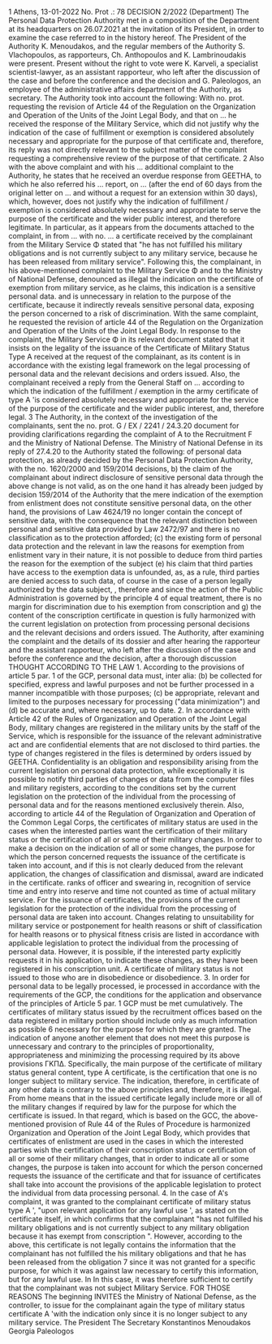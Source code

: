 1 Athens, 13-01-2022 No. Prot .: 78 DECISION 2/2022 (Department) The Personal Data Protection Authority met in a composition of the Department at its headquarters on 26.07.2021 at the invitation of its President, in order to examine the case referred to in the history hereof. The President of the Authority K. Menoudakos, and the regular members of the Authority S. Vlachopoulos, as rapporteurs, Ch. Anthopoulos and K. Lambrinoudakis were present. Present without the right to vote were K. Karveli, a specialist scientist-lawyer, as an assistant rapporteur, who left after the discussion of the case and before the conference and the decision and G. Paleologos, an employee of the administrative affairs department of the Authority, as secretary. The Authority took into account the following: With no. prot. requesting the revision of Article 44 of the Regulation on the Organization and Operation of the Units of the Joint Legal Body, and that on ... he received the response of the Military Service, which did not justify why the indication of the case of fulfillment or exemption is considered absolutely necessary and appropriate for the purpose of that certificate and, therefore, its reply was not directly relevant to the subject matter of the complaint requesting a comprehensive review of the purpose of that certificate. 2 Also with the above complaint and with his ... additional complaint to the Authority, he states that he received an overdue response from GEETHA, to which he also referred his ... report, on ... (after the end of 60 days from the original letter on ... and without a request for an extension within 30 days), which, however, does not justify why the indication of fulfillment / exemption is considered absolutely necessary and appropriate to serve the purpose of the certificate and the wider public interest, and therefore legitimate. In particular, as it appears from the documents attached to the complaint, in from ... with no. ... a certificate received by the complainant from the Military Service Φ stated that "he has not fulfilled his military obligations and is not currently subject to any military service, because he has been released from military service". Following this, the complainant, in his above-mentioned complaint to the Military Service Φ and to the Ministry of National Defense, denounced as illegal the indication on the certificate of exemption from military service, as he claims, this indication is a sensitive personal data. and is unnecessary in relation to the purpose of the certificate, because it indirectly reveals sensitive personal data, exposing the person concerned to a risk of discrimination. With the same complaint, he requested the revision of article 44 of the Regulation on the Organization and Operation of the Units of the Joint Legal Body. In response to the complaint, the Military Service Φ in its relevant document stated that it insists on the legality of the issuance of the Certificate of Military Status Type A received at the request of the complainant, as its content is in accordance with the existing legal framework on the legal processing of personal data and the relevant decisions and orders issued. Also, the complainant received a reply from the General Staff on ... according to which the indication of the fulfillment / exemption in the army certificate of type A 'is considered absolutely necessary and appropriate for the service of the purpose of the certificate and the wider public interest, and, therefore legal. 3 The Authority, in the context of the investigation of the complainants, sent the no. prot. G / EX / 2241 / 24.3.20 document for providing clarifications regarding the complaint of A to the Recruitment F and the Ministry of National Defense. The Ministry of National Defense in its reply of 27.4.20 to the Authority stated the following: of personal data protection, as already decided by the Personal Data Protection Authority, with the no. 1620/2000 and 159/2014 decisions, b) the claim of the complainant about indirect disclosure of sensitive personal data through the above change is not valid, as on the one hand it has already been judged by decision 159/2014 of the Authority that the mere indication of the exemption from enlistment does not constitute sensitive personal data, on the other hand, the provisions of Law 4624/19 no longer contain the concept of sensitive data, with the consequence that the relevant distinction between personal and sensitive data provided by Law 2472/97 and there is no classification as to the protection afforded; (c) the existing form of personal data protection and the relevant in law the reasons for exemption from enlistment vary in their nature, it is not possible to deduce from third parties the reason for the exemption of the subject (e) his claim that third parties have access to the exemption data is unfounded, as, as a rule, third parties are denied access to such data, of course in the case of a person legally authorized by the data subject, , therefore and since the action of the Public Administration is governed by the principle 4 of equal treatment, there is no margin for discrimination due to his exemption from conscription and g) the content of the conscription certificate in question is fully harmonized with the current legislation on protection from processing personal decisions and the relevant decisions and orders issued. The Authority, after examining the complaint and the details of its dossier and after hearing the rapporteur and the assistant rapporteur, who left after the discussion of the case and before the conference and the decision, after a thorough discussion THOUGHT ACCORDING TO THE LAW 1. According to the provisions of article 5 par. 1 of the GCP, personal data must, inter alia: (b) be collected for specified, express and lawful purposes and not be further processed in a manner incompatible with those purposes; (c) be appropriate, relevant and limited to the purposes necessary for processing ("data minimization") and (d) be accurate and, where necessary, up to date. 2. In accordance with Article 42 of the Rules of Organization and Operation of the Joint Legal Body, military changes are registered in the military units by the staff of the Service, which is responsible for the issuance of the relevant administrative act and are confidential elements that are not disclosed to third parties. the type of changes registered in the files is determined by orders issued by GEETHA. Confidentiality is an obligation and responsibility arising from the current legislation on personal data protection, while exceptionally it is possible to notify third parties of changes or data from the computer files and military registers, according to the conditions set by the current legislation on the protection of the individual from the processing of personal data and for the reasons mentioned exclusively therein. Also, according to article 44 of the Regulation of Organization and Operation of the Common Legal Corps, the certificates of military status are used in the cases when the interested parties want the certification of their military status or the certification of all or some of their military changes. In order to make a decision on the indication of all or some changes, the purpose for which the person concerned requests the issuance of the certificate is taken into account, and if this is not clearly deduced from the relevant application, the changes of classification and dismissal, award are indicated in the certificate. ranks of officer and swearing in, recognition of service time and entry into reserve and time not counted as time of actual military service. For the issuance of certificates, the provisions of the current legislation for the protection of the individual from the processing of personal data are taken into account. Changes relating to unsuitability for military service or postponement for health reasons or shift of classification for health reasons or to physical fitness crisis are listed in accordance with applicable legislation to protect the individual from the processing of personal data. However, it is possible, if the interested party explicitly requests it in his application, to indicate these changes, as they have been registered in his conscription unit. A certificate of military status is not issued to those who are in disobedience or disobedience. 3. In order for personal data to be legally processed, ie processed in accordance with the requirements of the GCP, the conditions for the application and observance of the principles of Article 5 par. 1 GCP must be met cumulatively.
The certificates of military status issued by the
recruitment offices based on the data registered in
military portion should include only as much information as possible
6
necessary for the purpose for which they are granted. The indication of anyone
another element that does not meet this purpose is unnecessary and
contrary to the principles of proportionality, appropriateness and
minimizing the processing required by its above provisions
ΓΚΠΔ.
Specifically, the main purpose of the certificate of military status
general content, type A certificate, is the certification that
one is no longer subject to military service. The indication, therefore, in
certificate of any other data is contrary to the above principles and,
therefore, it is illegal. From home means that in the issued certificate
legally include more or all of the military
changes if required by law for the purpose for which
the certificate is issued. In that regard, which is based on the GCC,
the above-mentioned provision of Rule 44 of the Rules of Procedure is harmonized
Organization and Operation of the Joint Legal Body, which provides
that certificates of enlistment are used in the cases
in which the interested parties wish the certification of their conscription
status or certification of all or some of their military changes,
that in order to indicate all or some changes, the purpose is taken into account
for which the person concerned requests the issuance of the certificate and that for
issuance of certificates shall take into account the provisions of the applicable
legislation to protect the individual from data processing
personal.
4. In the case of A's complaint, it was granted to the complainant
certificate of military status type A ', "upon relevant application for
any lawful use ', as stated on the certificate itself, in which
confirms that the complainant "has not fulfilled his military
obligations and is not currently subject to any military obligation because it has
exempt from conscription ".
However, according to the above, this certificate is not
legally contains the information that the complainant has not fulfilled the
his military obligations and that he has been released from the obligation
7
since it was not granted for a specific purpose, for which it was against
law necessary to certify this information, but for any lawful use. In
In this case, it was therefore sufficient to certify that the complainant was not subject
Military Service.
FOR THOSE REASONS
The beginning
INVITES the Ministry of National Defense, as the controller, to issue for
the complainant again the type of military status certificate
A 'with the indication only since it is no longer subject to any
military service.
The President The Secretary
Konstantinos Menoudakos Georgia Paleologos

